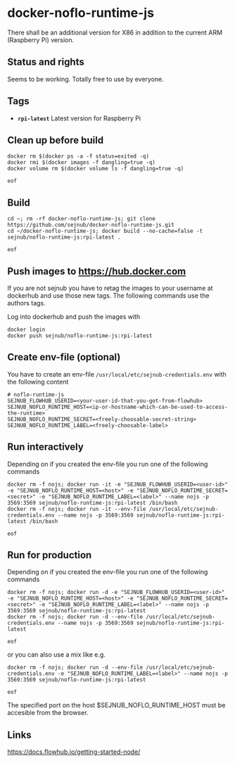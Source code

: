 # docker-noflo-runtime-js
There shall be an additional version for X86 in addition to the current ARM (Raspberry Pi) version.


## Status and rights
Seems to be working. 
Totally free to use by everyone.


## Tags
  * **``rpi-latest``**  Latest version for Raspberry Pi


## Clean up before build
    docker rm $(docker ps -a -f status=exited -q)
    docker rmi $(docker images -f dangling=true -q)
    docker volume rm $(docker volume ls -f dangling=true -q)

    eof
    

## Build
    
    cd ~; rm -rf docker-noflo-runtime-js; git clone https://github.com/sejnub/docker-noflo-runtime-js.git
    cd ~/docker-noflo-runtime-js; docker build --no-cache=false -t sejnub/noflo-runtime-js:rpi-latest .
    
    eof


## Push images to https://hub.docker.com

If you are not sejnub you have to retag the images to your username at dockerhub and use those new tags. The following commands use the authors tags.

Log into dockerhub and push the images with
    
    docker login
    docker push sejnub/noflo-runtime-js:rpi-latest


## Create env-file (optional)
You have to create an env-file `/usr/local/etc/sejnub-credentials.env` with the following content

    # noflo-runtime-js
    SEJNUB_FLOWHUB_USERID=<your-user-id-that-you-got-from-flowhub>
    SEJNUB_NOFLO_RUNTIME_HOST=<ip-or-hostname-which-can-be-used-to-access-the-runtime>
    SEJNUB_NOFLO_RUNTIME_SECRET=<freely-choosable-secret-string>
    SEJNUB_NOFLO_RUNTIME_LABEL=<freely-choosable-label>


## Run interactively

Depending on if you created the env-file you run one of the following commands

    docker rm -f nojs; docker run -it -e "SEJNUB_FLOWHUB_USERID=<user-id>" -e "SEJNUB_NOFLO_RUNTIME_HOST=<host>" -e "SEJNUB_NOFLO_RUNTIME_SECRET=<secret>" -e "SEJNUB_NOFLO_RUNTIME_LABEL=<label>" --name nojs -p 3569:3569 sejnub/noflo-runtime-js:rpi-latest /bin/bash
    docker rm -f nojs; docker run -it --env-file /usr/local/etc/sejnub-credentials.env --name nojs -p 3569:3569 sejnub/noflo-runtime-js:rpi-latest /bin/bash
    
    eof


## Run for production

Depending on if you created the env-file you run one of the following commands

    docker rm -f nojs; docker run -d -e "SEJNUB_FLOWHUB_USERID=<user-id>" -e "SEJNUB_NOFLO_RUNTIME_HOST=<host>" -e "SEJNUB_NOFLO_RUNTIME_SECRET=<secret>" -e "SEJNUB_NOFLO_RUNTIME_LABEL=<label>" --name nojs -p 3569:3569 sejnub/noflo-runtime-js:rpi-latest 
    docker rm -f nojs; docker run -d --env-file /usr/local/etc/sejnub-credentials.env --name nojs -p 3569:3569 sejnub/noflo-runtime-js:rpi-latest
    
    eof

or you can also use a mix like e.g.

    docker rm -f nojs; docker run -d --env-file /usr/local/etc/sejnub-credentials.env -e "SEJNUB_NOFLO_RUNTIME_LABEL=<label>" --name nojs -p 3569:3569 sejnub/noflo-runtime-js:rpi-latest
    
    eof



The specified port on the host $SEJNUB_NOFLO_RUNTIME_HOST must be accesible from the browser.


## Links
https://docs.flowhub.io/getting-started-node/

